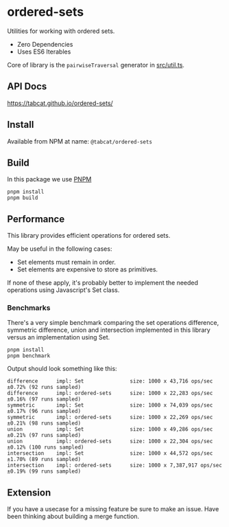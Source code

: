 # ordered-sets

Utilities for working with ordered sets.

- Zero Dependencies
- Uses ES6 Iterables

Core of library is the `pairwiseTraversal` generator in [src/util.ts](https://github.com/tabcat/ordered-sets/blob/master/src/util.ts).

## API Docs

https://tabcat.github.io/ordered-sets/

## Install

Available from NPM at name: `@tabcat/ordered-sets`

## Build

In this package we use [PNPM](https://pnpm.io/)

```
pnpm install
pnpm build
```

## Performance

This library provides efficient operations for ordered sets.

May be useful in the following cases:

- Set elements must remain in order.
- Set elements are expensive to store as primitives.

If none of these apply, it's probably better to implement the needed operations using Javascript's Set class.

### Benchmarks

There's a very simple benchmark comparing the set operations difference, symmetric difference, union and intersection implemented in this library versus an implementation using Set.

```
pnpm install
pnpm benchmark
```

Output should look something like this:

```
difference      impl: Set               size: 1000 x 43,716 ops/sec ±0.72% (92 runs sampled)
difference      impl: ordered-sets      size: 1000 x 22,283 ops/sec ±0.16% (97 runs sampled)
symmetric       impl: Set               size: 1000 x 74,039 ops/sec ±0.17% (96 runs sampled)
symmetric       impl: ordered-sets      size: 1000 x 22,269 ops/sec ±0.21% (98 runs sampled)
union           impl: Set               size: 1000 x 49,286 ops/sec ±0.21% (97 runs sampled)
union           impl: ordered-sets      size: 1000 x 22,304 ops/sec ±0.12% (100 runs sampled)
intersection    impl: Set               size: 1000 x 44,572 ops/sec ±1.70% (89 runs sampled)
intersection    impl: ordered-sets      size: 1000 x 7,387,917 ops/sec ±0.19% (99 runs sampled)
```

## Extension

If you have a usecase for a missing feature be sure to make an issue.
Have been thinking about building a merge function.
